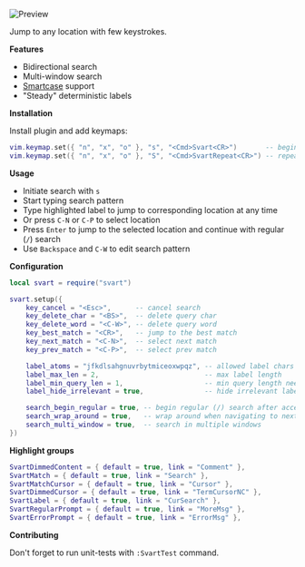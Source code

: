 ![Preview](https://gitlab.com/madyanov/svart.nvim/uploads/478fa6119b0dc551fb270f29a5fb0ae1/output.gif)

Jump to any location with few keystrokes.

**Features**

- Bidirectional search
- Multi-window search
- [Smartcase](https://neovim.io/doc/user/options.html#'smartcase') support
- "Steady" deterministic labels

**Installation**

Install plugin and add keymaps:

```lua
vim.keymap.set({ "n", "x", "o" }, "s", "<Cmd>Svart<CR>")       -- begin search
vim.keymap.set({ "n", "x", "o" }, "S", "<Cmd>SvartRepeat<CR>") -- repeat with last searched pattern
```

**Usage**

- Initiate search with `s`
- Start typing search pattern
- Type highlighted label to jump to corresponding location at any time
- Or press `C-N` or `C-P` to select location
- Press `Enter` to jump to the selected location and continue with regular (`/`) search
- Use `Backspace` and `C-W` to edit search pattern

**Configuration**

```lua
local svart = require("svart")

svart.setup({
    key_cancel = "<Esc>",      -- cancel search
    key_delete_char = "<BS>",  -- delete query char
    key_delete_word = "<C-W>", -- delete query word
    key_best_match = "<CR>",   -- jump to the best match
    key_next_match = "<C-N>",  -- select next match
    key_prev_match = "<C-P>",  -- select prev match

    label_atoms = "jfkdlsahgnuvrbytmiceoxwpqz", -- allowed label chars
    label_max_len = 2,                          -- max label length
    label_min_query_len = 1,                    -- min query length needed to show labels
    label_hide_irrelevant = true,               -- hide irrelevant labels after start typing label to go to

    search_begin_regular = true, -- begin regular (/) search after accepting match
    search_wrap_around = true,   -- wrap around when navigating to next/prev match
    search_multi_window = true,  -- search in multiple windows
})
```

**Highlight groups**

```lua
SvartDimmedContent = { default = true, link = "Comment" },
SvartMatch = { default = true, link = "Search" },
SvartMatchCursor = { default = true, link = "Cursor" },
SvartDimmedCursor = { default = true, link = "TermCursorNC" },
SvartLabel = { default = true, link = "CurSearch" },
SvartRegularPrompt = { default = true, link = "MoreMsg" },
SvartErrorPrompt = { default = true, link = "ErrorMsg" },
```

**Contributing**

Don't forget to run unit-tests with `:SvartTest` command.
